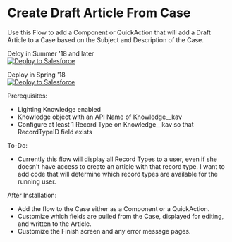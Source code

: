 # Create Draft Article From Case

Use this Flow to add a Component or QuickAction that will add a Draft Article to a Case based on the Subject and Description of the Case.

Deloy in Summer '18 and later<br/>
<a href="https://githubsfdeploy.herokuapp.com?owner=derekdanderson&repo=createdraftarticlefromcase">
  <img alt="Deploy to Salesforce"
       src="https://raw.githubusercontent.com/afawcett/githubsfdeploy/master/deploy.png">
</a>

Deploy in Spring '18<br/>
<a href="https://githubsfdeploy.herokuapp.com?owner=derekdanderson&repo=createdraftarticlefromcase&ref=API_42.0">
  <img alt="Deploy to Salesforce"
       src="https://raw.githubusercontent.com/afawcett/githubsfdeploy/master/deploy.png">
</a>

Prerequisites:
- Lighting Knowledge enabled
- Knowledge object with an API Name of Knowledge__kav
- Configure at least 1 Record Type on Knowledge__kav so that RecordTypeID field exists

To-Do:
- Currently this flow will display all Record Types to a user, even if she doesn't have access to create an article with that record type.  I want to add code that will determine which record types are available for the running user.

After Installation:
- Add the flow to the Case either as a Component or a QuickAction.  
- Customize which fields are pulled from the Case, displayed for editing, and written to the Article.
- Customize the Finish screen and any error message pages.
